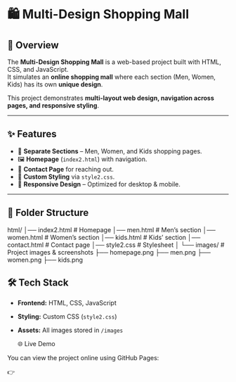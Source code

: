 # 🛍️ Multi-Design Shopping Mall

## 📌 Overview
The **Multi-Design Shopping Mall** is a web-based project built with HTML, CSS, and JavaScript.  
It simulates an **online shopping mall** where each section (Men, Women, Kids) has its own **unique design**.  

This project demonstrates **multi-layout web design, navigation across pages, and responsive styling**.

---

## ✨ Features
- 🏬 **Separate Sections** – Men, Women, and Kids shopping pages.  
- 🖼️ **Homepage** (`index2.html`) with navigation.  
- 📑 **Contact Page** for reaching out.  
- 🎨 **Custom Styling** via `style2.css`.  
- 📱 **Responsive Design** – Optimized for desktop & mobile.  

---

## 📂 Folder Structure
html/
│── index2.html # Homepage
│── men.html # Men’s section
│── women.html # Women’s section
│── kids.html # Kids’ section
│── contact.html # Contact page
│── style2.css # Stylesheet
│
└── images/ # Project images & screenshots
├── homepage.png
├── men.png
├── women.png
├── kids.png



## 🛠️ Tech Stack
- **Frontend:** HTML, CSS, JavaScript  
- **Styling:** Custom CSS (`style2.css`)  
- **Assets:** All images stored in `/images`

  🌐 Live Demo

You can view the project online using GitHub Pages:

👉

  
